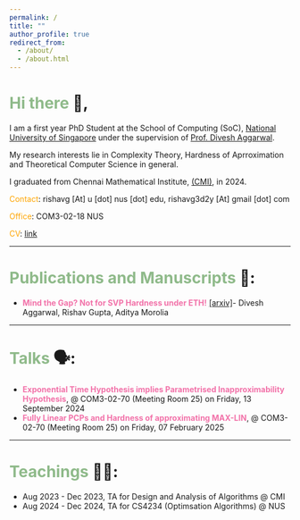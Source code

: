 ```yaml
---
permalink: /
title: ""
author_profile: true
redirect_from: 
  - /about/
  - /about.html
---
```


<span style="color:#8fba8a"> Hi there </span> :wave:,
====

I am a first year PhD Student at the School of Computing (SoC), [National University of Singapore](https://www.nus.edu.sg/) under the supervision of [Prof. Divesh Aggarwal](https://sites.google.com/site/diveshhomepage/).

My research interests lie in Complexity Theory, Hardness of Aprroximation and Theoretical Computer Science in general. 


I graduated from Chennai Mathematical Institute, [(CMI)](https://www.cmi.ac.in/), in 2024.

<span style="color:orange">Contact</span>: rishavg [At] u [dot] nus [dot] edu, rishavg3d2y [At] gmail [dot] com

<span style="color:orange">Office</span>:  COM3-02-18 NUS

<span style="color:orange">CV</span>: [link]()

---

<span style="color:#8fba8a"> Publications and Manuscripts </span> 💭:
=======

- <span style="color:#f272a9">**Mind the Gap? Not for SVP Hardness under ETH!** </span> [[arxiv]](https://arxiv.org/abs/2504.02695)- Divesh Aggarwal, Rishav Gupta, Aditya Morolia                 

---

<span style="color:#8fba8a"> Talks </span> 🗣️:
=======
- <span style="color:#f272a9">**Exponential Time Hypothesis implies Parametrised Inapproximability Hypothesis**</span>, @ COM3-02-70 (Meeting Room 25) on Friday, 13 September 2024
- <span style="color:#f272a9">**Fully Linear PCPs and Hardness of approximating MAX-LIN**</span>, @ COM3-02-70 (Meeting Room 25) on Friday, 07 February 2025

---

<span style="color:#8fba8a"> Teachings </span>👨‍🏫:
=======
- Aug 2023 - Dec 2023, TA for Design and Analysis of Algorithms @ CMI
- Aug 2024 - Dec 2024, TA for CS4234 (Optimsation Algorithms) @ NUS
